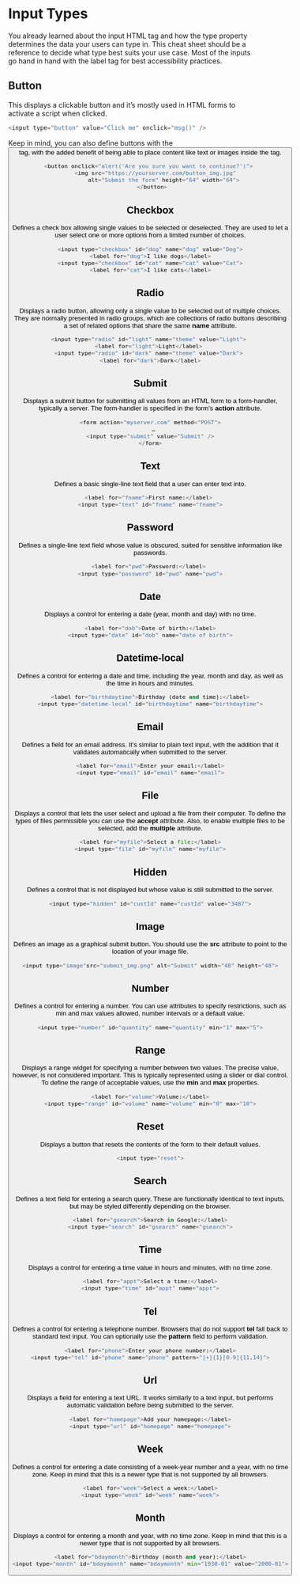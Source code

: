 # Input Types

You already learned about the input HTML tag and how the type property determines the data your users can type in. This cheat sheet should be a reference to decide what type best suits your use case. Most of the inputs go hand in hand with the label tag for best accessibility practices.

## ****Button****

This displays a clickable button and it’s mostly used in HTML forms to activate a script when clicked.

```python
<input type="button" value="Click me" onclick="msg()" />
```

Keep in mind, you can also define buttons with the **<button>** tag, with the added benefit of being able to place content like text or images inside the tag.

```python
<button onclick="alert('Are you sure you want to continue?')"> 
    <img src="https://yourserver.com/button_img.jpg" 
        alt="Submit the form" height="64" width="64">
 </button>
```

## Checkbox

Defines a check box allowing single values to be selected or deselected. They are used to let a user select one or more options from a limited number of choices.

```python
<input type="checkbox" id="dog" name="dog" value="Dog">
<label for="dog">I like dogs</label>
<input type="checkbox" id="cat" name="cat" value="Cat">
<label for="cat">I like cats</label>
```

## Radio

Displays a radio button, allowing only a single value to be selected out of multiple choices. They are normally presented in radio groups, which are collections of radio buttons describing a set of related options that share the same **name** attribute.

```python
<input type="radio" id="light" name="theme" value="Light"> 
<label for="light">Light</label> 
<input type="radio" id="dark" name="theme" value="Dark"> 
<label for="dark">Dark</label>
```

## Submit

Displays a submit button for submitting all values from an HTML form to a form-handler, typically a server. The form-handler is specified in the form’s **action** attribute.

```python
<form action="myserver.com" method="POST">
  …
<input type="submit" value="Submit" />
</form>
```

## Text

Defines a basic single-line text field that a user can enter text into.

```python
<label for="fname">First name:</label> 
<input type="text" id="fname" name="fname">
```

## Password

Defines a single-line text field whose value is obscured, suited for sensitive information like passwords.

```python
<label for="pwd">Password:</label> 
<input type="password" id="pwd" name="pwd">
```

## Date

Displays a control for entering a date (year, month and day) with no time.

```python
<label for="dob">Date of birth:</label>
<input type="date" id="dob" name="date of birth">
```

## ****Datetime-local****

Defines a control for entering a date and time, including the year, month and day, as well as the time in hours and minutes.

```python
<label for="birthdaytime">Birthday (date and time):</label>
<input type="datetime-local" id="birthdaytime" name="birthdaytime">
```

## Email

Defines a field for an email address. It’s similar to plain text input, with the addition that it validates automatically when submitted to the server.

```python
<label for="email">Enter your email:</label>
<input type="email" id="email" name="email">
```

## File

Displays a control that lets the user select and upload a file from their computer. To define the types of files permissible you can use the **accept** attribute. Also, to enable multiple files to be selected, add the **multiple** attribute.

```python
<label for="myfile">Select a file:</label>
<input type="file" id="myfile" name="myfile">
```

## Hidden

Defines a control that is not displayed but whose value is still submitted to the server.

```python
<input type="hidden" id="custId" name="custId" value="3487">
```

## Image

Defines an image as a graphical submit button. You should use the **src** attribute to point to the location of your image file.

```python
<input type="image"src="submit_img.png" alt="Submit" width="48" height="48">
```

## Number

Defines a control for entering a number. You can use attributes to specify restrictions, such as min and max values allowed, number intervals or a default value.

```python
<input type="number" id="quantity" name="quantity" min="1" max="5">
```

## Range

Displays a range widget for specifying a number between two values. The precise value, however, is not considered important. This is typically represented using a slider or dial control. To define the range of acceptable values, use the **min** and **max** properties.

```python
<label for="volume">Volume:</label>
<input type="range" id="volume" name="volume" min="0" max="10">
```

## Reset

Displays a button that resets the contents of the form to their default values.

```python
<input type="reset">
```

## ****Search****

Defines a text field for entering a search query. These are functionally identical to text inputs, but may be styled differently depending on the browser.

```python
<label for="gsearch">Search in Google:</label>
<input type="search" id="gsearch" name="gsearch">
```

## Time

Displays a control for entering a time value in hours and minutes, with no time zone.

```python
<label for="appt">Select a time:</label>
<input type="time" id="appt" name="appt">
```

## Tel

Defines a control for entering a telephone number. Browsers that do not support **tel** fall back to standard text input. You can optionally use the **pattern** field to perform validation.

```python
<label for="phone">Enter your phone number:</label>
<input type="tel" id="phone" name="phone" pattern="[+]{1}[0-9]{11,14}">
```

## Url

Displays a field for entering a text URL. It works similarly to a text input, but performs automatic validation before being submitted to the server.

```python
<label for="homepage">Add your homepage:</label>
<input type="url" id="homepage" name="homepage">
```

## Week

Defines a control for entering a date consisting of a week-year number and a year, with no time zone. Keep in mind that this is a newer type that is not supported by all browsers.

```python
<label for="week">Select a week:</label>
<input type="week" id="week" name="week">
```

## Month

Displays a control for entering a month and year, with no time zone. Keep in mind that this is a newer type that is not supported by all browsers.

```python
<label for="bdaymonth">Birthday (month and year):</label>
<input type="month" id="bdaymonth" name="bdaymonth" min="1930-01" value="2000-01">
```